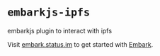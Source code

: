 # `embarkjs-ipfs`

embarkjs plugin to interact with ipfs

Visit [embark.status.im](https://embark.status.im/) to get started with
[Embark](https://github.com/embark-framework/embark).
